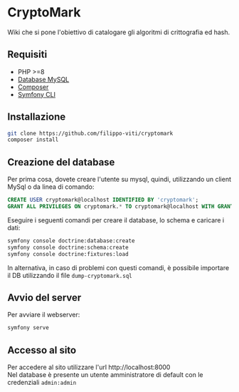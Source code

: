 # CryptoMark
Wiki che si pone l'obiettivo di catalogare gli algoritmi di crittografia ed hash.

## Requisiti
- PHP >=8
- [Database MySQL](https://www.mysql.com/it/downloads/)
- [Composer](https://getcomposer.org/download)
- [Symfony CLI](https://symfony.com/download)

## Installazione
```bash
git clone https://github.com/filippo-viti/cryptomark
composer install
```

## Creazione del database
Per prima cosa, dovete creare l'utente su mysql, quindi,
utilizzando un client MySql o da linea di comando:
```sql
CREATE USER cryptomark@localhost IDENTIFIED BY 'cryptomark';
GRANT ALL PRIVILEGES ON cryptomark.* TO cryptomark@localhost WITH GRANT OPTION;
```

Eseguire i seguenti comandi per creare il database, lo schema e caricare i dati:
```bash
symfony console doctrine:database:create
symfony console doctrine:schema:create
symfony console doctrine:fixtures:load
```
In alternativa, in caso di problemi con questi comandi, è possibile importare il DB utilizzando il file ```dump-cryptomark.sql```

## Avvio del server
Per avviare il webserver:
```bash
symfony serve
```

## Accesso al sito
Per accedere al sito utilizzare l'url http://localhost:8000  
Nel database è presente un utente amministratore di default con le credenziali ```admin:admin```